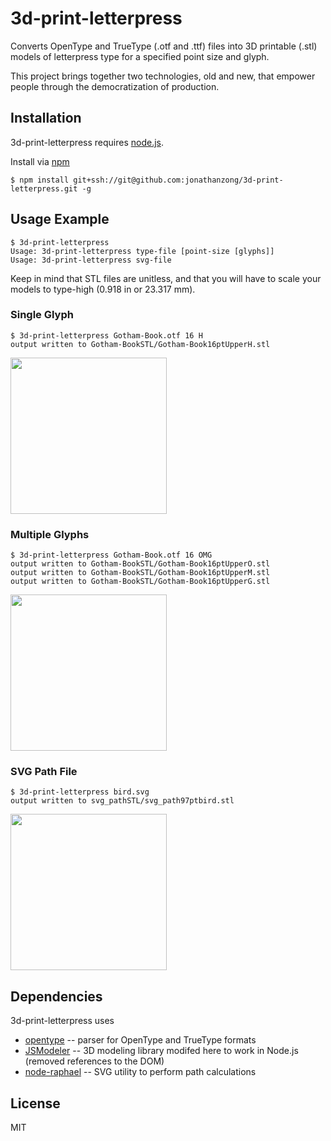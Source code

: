 # 3d-print-letterpress
Converts OpenType and TrueType (.otf and .ttf) files into 3D printable (.stl) models of letterpress type for a specified point size and glyph.

This project brings together two technologies, old and new, that empower people through the democratization of production.

Installation
------------

3d-print-letterpress requires [node.js](http://nodejs.org).

Install via [npm](https://www.npmjs.org)
```
$ npm install git+ssh://git@github.com:jonathanzong/3d-print-letterpress.git -g
```

Usage Example
-------------

```
$ 3d-print-letterpress 
Usage: 3d-print-letterpress type-file [point-size [glyphs]]
Usage: 3d-print-letterpress svg-file
```

Keep in mind that STL files are unitless, and that you will have to scale your models to type-high (0.918 in or 23.317 mm).

### Single Glyph

```
$ 3d-print-letterpress Gotham-Book.otf 16 H
output written to Gotham-BookSTL/Gotham-Book16ptUpperH.stl
```
<img src="https://cloud.githubusercontent.com/assets/4650077/6158011/49adf192-b214-11e4-852e-cccc9b920b0d.png" width="250"/>

### Multiple Glyphs

```
$ 3d-print-letterpress Gotham-Book.otf 16 OMG
output written to Gotham-BookSTL/Gotham-Book16ptUpperO.stl
output written to Gotham-BookSTL/Gotham-Book16ptUpperM.stl
output written to Gotham-BookSTL/Gotham-Book16ptUpperG.stl
```
<img src="https://cloud.githubusercontent.com/assets/4650077/6433055/f4648cf0-c032-11e4-858a-e6f5357baf8a.png" width="250"/>

### SVG Path File

```
$ 3d-print-letterpress bird.svg
output written to svg_pathSTL/svg_path97ptbird.stl
```
<img src="https://cloud.githubusercontent.com/assets/4650077/6433035/cb66b486-c032-11e4-9026-507926ae7cdc.png" width="250"/>

Dependencies
-----------
3d-print-letterpress uses

- [opentype](https://github.com/nodebox/opentype.js) -- parser for OpenType and TrueType formats
- [JSModeler](https://github.com/kovacsv/JSModeler) -- 3D modeling library modifed here to work in Node.js (removed references to the DOM)
- [node-raphael](https://github.com/dodo/node-raphael) -- SVG utility to perform path calculations


License
-----------
MIT

